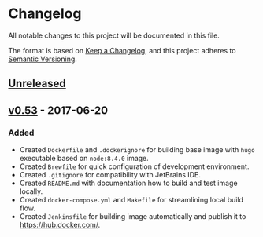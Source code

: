 # Changelog
All notable changes to this project will be documented in this file.

The format is based on [Keep a Changelog](https://keepachangelog.com/en/1.0.0/),
and this project adheres to [Semantic Versioning](https://semver.org/spec/v2.0.0.html).

## [Unreleased]

## [v0.53] - 2017-06-20
### Added
- Created `Dockerfile` and `.dockerignore` for building base image with `hugo` executable based on `node:8.4.0` image.
- Created `Brewfile` for quick configuration of development environment.
- Created `.gitignore` for compatibility with JetBrains IDE.
- Created `README.md` with documentation how to build and test image locally.
- Created `docker-compose.yml` and `Makefile` for streamlining local build flow.
- Created `Jenkinsfile` for building image automatically and publish it to https://hub.docker.com/.

[Unreleased]: https://github.com/olivierlacan/keep-a-changelog/compare/v0.53...HEAD
[v0.53]: https://github.com/olivierlacan/keep-a-changelog/compare/eafe43a613905bdabd0627759f6d5c7658b321e5...v0.53

